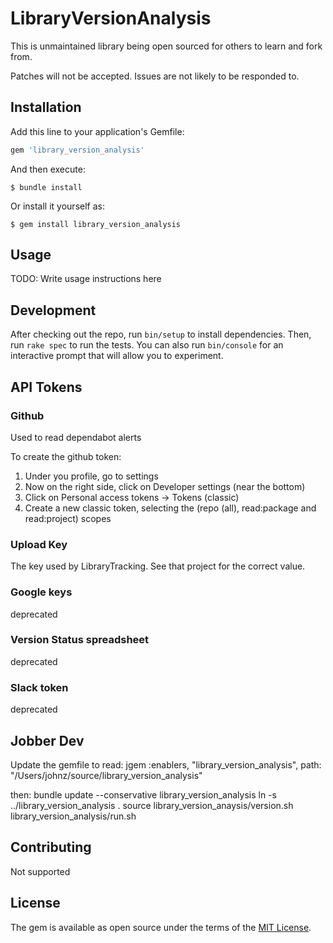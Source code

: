 # LibraryVersionAnalysis

This is unmaintained library being open sourced for others to learn and fork from.

Patches will not be accepted. Issues are not likely to be responded to.

## Installation

Add this line to your application's Gemfile:

```ruby
gem 'library_version_analysis'
```

And then execute:

    $ bundle install

Or install it yourself as:

    $ gem install library_version_analysis

## Usage

TODO: Write usage instructions here

## Development

After checking out the repo, run `bin/setup` to install dependencies. Then, run `rake spec` to run the tests. You can also run `bin/console` for an interactive prompt that will allow you to experiment.

## API Tokens
### Github
Used to read dependabot alerts

To create the github token:
1) Under you profile, go to settings
2) Now on the right side, click on Developer settings (near the bottom)
3) Click on Personal access tokens -> Tokens (classic)
4) Create a new classic token, selecting the (repo (all), read:package and read:project) scopes

### Upload Key
The key used by LibraryTracking. See that project for the correct value.

### Google keys
deprecated

### Version Status spreadsheet
deprecated

### Slack token
deprecated

## Jobber Dev
Update the gemfile to read:
jgem :enablers, "library_version_analysis", path: "/Users/johnz/source/library_version_analysis"

then: bundle update --conservative library_version_analysis
ln -s ../library_version_analysis .
source library_version_anaysis/version.sh
library_version_analysis/run.sh


## Contributing

Not supported

## License

The gem is available as open source under the terms of the [MIT License](https://opensource.org/licenses/MIT).
